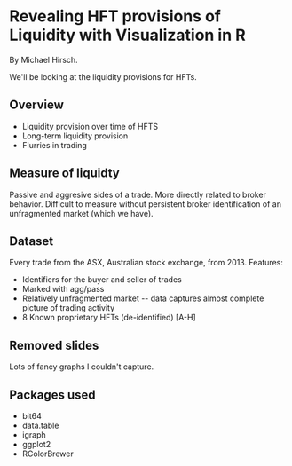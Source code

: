 # Revealing HFT provisions of Liquidity with Visualization in R

By Michael Hirsch.

We'll be looking at the liquidity provisions for HFTs.

## Overview

* Liquidity provision over time of HFTS
* Long-term liquidity provision
* Flurries in trading

## Measure of liquidty

Passive and aggresive sides of a trade. More directly related to broker behavior.
Difficult to measure without persistent broker identification of an unfragmented market
(which we have).

## Dataset

Every trade from the ASX, Australian stock exchange, from 2013. Features:

* Identifiers for the buyer and seller of trades
* Marked with agg/pass
* Relatively unfragmented market -- data captures almost complete picture of trading activity
* 8 Known proprietary HFTs (de-identified) [A-H]

## Removed slides

Lots of fancy graphs I couldn't capture.

## Packages used

* bit64
* data.table
* igraph
* ggplot2
* RColorBrewer
